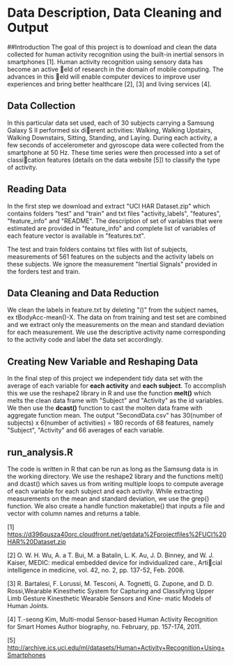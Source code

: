# Data Description, Data Cleaning and Output

##Introduction
The goal of this project is to download and clean the data collected for human activity
recognition using the built-in inertial sensors in smartphones [1]. Human activity recognition
using sensory data has become an active eld of research in the domain of mobile computing.
The advances in this eld will enable computer devices to improve user experiences and bring
better healthcare [2], [3] and living services [4].

## Data Collection
In this particular data set used, each of 30 subjects carrying a Samsung Galaxy S II performed
six dierent activities: Walking, Walking Upstairs, Walking Downstairs, Sitting, Standing,
and Laying. During each activity, a few seconds of accelerometer and gyroscope data were
collected from the smartphone at 50 Hz. These time series were then processed into a set
of classication features (details on the data website [5]) to classify the type of activity.


## Reading Data
In the first step we download and extract "UCI HAR Dataset.zip" which contains folders
"test" and "train" and txt files "activity_labels", "features", "feature_info" and "README".
The description of set of variables that were estimated are provided in "feature_info" and 
complete list of variables of each feature vector is available in "features.txt".

The test and train folders contains txt files with list of subjects, measurements of 561 
features on the subjects and the activity labels on these subjects.
We ignore the measurement "Inertial Signals" provided in the forders test and train. 


## Data Cleaning and Data Reduction
We clean the labels in feature.txt by deleting "()" from the subject names, ex tBodyAcc-mean()-X.
The data on from training  and test set are combined and we extract only the measurements on the 
mean and standard deviation for each measurement. We use the descriptive activity name corresponding
to the activity code and label the data set accordingly.


## Creating New Variable and Reshaping Data
In the final step of this project we  independent tidy data set with the average of each variable
for **each activity** and **each subject**. To accomplish this we use the reshape2 library in R and use 
the function **melt()** which melts the clean data frame with "Subject" and "Activity" as the id variables.
We then use the **dcast()** function to cast the molten data frame with aggregate function mean. 
The output "SecondData.csv" has 30(number of subjects) x 6(number of activities) = 180 records of 
68 features, namely "Subject", "Activity" and 66 averages of each variable.

## run_analysis.R
The code is written in R that can be run as long as the Samsung data is in the working directory.
We use the reshape2 library and the functions melt() and dcast() which saves us from writing multiple
loops to compute average of each variable for each subject and each activity. While extracting measurements 
on the mean and standard deviation, we use the grep() function. We also create a handle function 
maketable() that inputs a file and vector with column names and returns a table.


[1] https://d396qusza40orc.cloudfront.net/getdata%2Fprojectfiles%2FUCI%20HAR%20Dataset.zip 

[2] O. W. H. Wu, A. a T. Bui, M. a Batalin, L. K. Au, J. D. Binney, and W. J. Kaiser,
MEDIC: medical embedded device for individualized care., Articial intelligence in
medicine, vol. 42, no. 2, pp. 137-52, Feb. 2008.

[3] R. Bartalesi, F. Lorussi, M. Tesconi, A. Tognetti, G. Zupone, and D. D. Rossi,Wearable
Kinesthetic System for Capturing and Classifying Upper Limb Gesture Kinesthetic
Wearable Sensors and Kine- matic Models of Human Joints.

[4] T.-seong Kim, Multi-modal Sensor-based Human Activity Recognition for Smart Homes
Author biography, no. February, pp. 157-174, 2011.

[5] http://archive.ics.uci.edu/ml/datasets/Human+Activity+Recognition+Using+Smartphones 
